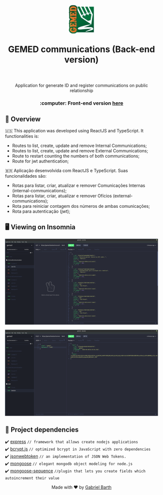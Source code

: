 <h1 align="center">

![gemed-logo](./images/gemed.png)

GEMED communications (Back-end version)
</h1>

<br>
<p align="center">
Application for generate ID and register communications on public relationship 
</p>

<h3 align="center">
:computer: Front-end version <a href="https://github.com/gabrielbarth/gemed-web">here</a>
</h3>


##  :mag_right:  Overview 
:us:
This application was developed using ReactJS and TypeScript. It functionalities is:

- Routes to list, create, update and remove Internal Communications;
- Routes to list, create, update and remove External Communications;
- Route to restart counting the numbers of both communications;
- Route for jwt authentication;

<span>&#x1f1e7;&#x1f1f7;</span>
Aplicação desenvolvida com ReactJS e TypeScript. Suas funcionalidades são:

- Rotas para listar, criar, atualizar e remover Comunicações Internas (internal-communications);
- Rotas para listar, criar, atualizar e remover Ofícios (external-communications);
- Rota para reiniciar contagem dos números de ambas comunicações;
- Rota para autenticação (jwt);

##  :desktop_computer:  Viewing on Insomnia

<p align="center">
  <img alt="list-cis.GIF" title="html-image" src="./images/img4.png" width="900px" /> 
</p>

<p align="center">
  <img alt="auth.GIF" title="html-image" src="./images/img5.png" width="900px" /> 
</p>


##  :link: Project dependencies

:heavy_check_mark: [express](https://expressjs.com/pt-br/)     `// framework that allows create nodejs applications` <br>
:heavy_check_mark: [bcrypt.js](https://www.npmjs.com/package/bcryptjs)     `// optimized bcrypt in JavaScript with zero dependencies` <br>
:heavy_check_mark: [jsonwebtoken](https://github.com/auth0/node-jsonwebtoken)     `// an implementation of JSON Web Tokens.` <br>
:heavy_check_mark: [mongoose](https://mongoosejs.com/docs/)     `// elegant mongodb object modeling for node.js` <br>
:heavy_check_mark: [mongoose-sequence](https://github.com/ramiel/mongoose-sequence)     `//plugin that lets you create fields which autoincrement their value` <br>

<p align="center">
  Made with ♥ by <a href="https://gabrielbarth.com/">Gabriel Barth</a>
</p>

